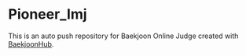 # Pioneer_lmj
This is an auto push repository for Baekjoon Online Judge created with [BaekjoonHub](https://github.com/BaekjoonHub/BaekjoonHub).
